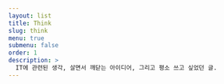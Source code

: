 ```yaml
---
layout: list
title: Think
slug: think
menu: true
submenu: false
order: 1
description: >
  IT에 관련된 생각, 살면서 깨닫는 아이디어, 그리고 평소 쓰고 싶었던 글.  
---
```

